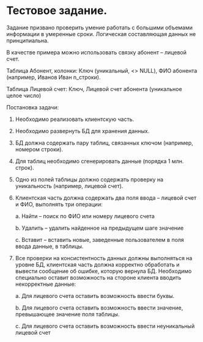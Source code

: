 # Тестовое задание.

Задание призвано проверить умение работать с большими объемами информации в умеренные сроки. Логическая составляющая данных не принципиальна.

В качестве примера можно использовать связку абонент – лицевой счет.

Таблица Абонент, колонки: Ключ (уникальный, <> NULL), ФИО абонента (например, Иванов Иван n_строки).

Таблица Лицевой счет: Ключ, Лицевой счет абонента (уникальное целое число)

Постановка задачи:

1. Необходимо реализовать клиентскую часть.
2. Необходимо развернуть БД для хранения данных.
3. БД должна содержать пару таблиц, связанных ключом (например, номером строки).
4. Для таблиц необходимо сгенерировать данные (порядка 1 млн. строк).
5. Одно из полей таблицы должно содержать проверку на уникальность (например, лицевой счет).
6. Клиентская часть должна содержать два поля ввода – лицевой счет и ФИО, выполнять три операции:

    a. Найти – поиск по ФИО или номеру лицевого счета
    
    b. Удалить – удалить найденное на предыдущем шаге значение
    
    c. Вставит – вставить новые, заведенные пользователем в поля ввода данные, в таблицы.

7. Все проверки на консистентность данных должны выполняться на уровне БД, клиентская часть должна корректно обработать и вывести сообщение об ошибке, которую вернула БД. Необходимо специально оставит возможность на стороне клиента вводить некорректные данные:

    a. Для лицевого счета оставить возможность ввести буквы.
    
    b. Для лицевого счета оставить возможность ввести значение, превышающее значение поля таблицы.
    
    c. Для лицевого счета оставить возможность ввести неуникальный лицевой счет